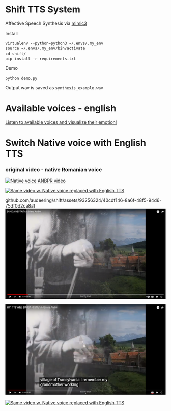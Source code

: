 # Shift TTS System

Affective Speech Synthesis via [mimic3](https://pypi.org/project/mycroft-mimic3-tts/)

Install

```
virtualenv --python=python3 ~/.envs/.my_env
source ~/.envs/.my_env/bin/activate
cd shift/
pip install -r requirements.txt
```

Demo

```
python demo.py
```

Output wav is saved as `synthesis_example.wav`

##

# Available voices - english

<a href="https://audeering.github.io/shift/">Listen to available voices and visualize their emotion!</a>

# Switch Native voice with English TTS

### original video - native Romanian voice

[![Native voice ANBPR video](https://github.com/audeering/shift/assets/93256324/1b5c01ce-622b-4ba7-bcdb-5551447ab6d0)](https://www.youtube.com/watch?v=tmo2UbKYAqc)

[![Same video w. Native voice replaced with English TTS](https://github.com/audeering/shift/assets/93256324/2bb3ccbf-d4d9-48e9-8979-ba31095da95c)](https://www.youtube.com/watch?v=geI1Vqn4QpY)

github.com/audeering/shift/assets/93256324/40cdf146-8a6f-48f5-94d6-75df0d2ca8a1
[![Native voice ANBPR video](assets/native_video_thumb.png)](https://www.youtube.com/watch?v=tmo2UbKYAqc)

[![Same video w. Native voice replaced with English TTS](assets/tts_video_thumb.png)](https://www.youtube.com/watch?v=geI1Vqn4QpY)

[![Same video w. Native voice replaced with English TTS](//github.com/audeering/shift/assets/93256324/40cdf146-8a6f-48f5-94d6-75df0d2ca8a1)](https://www.youtube.com/watch?v=geI1Vqn4QpY)
